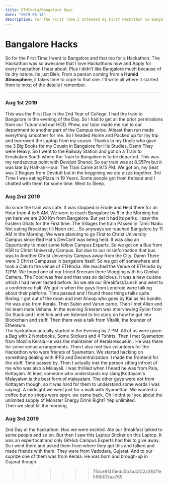 ```yaml
---
title: ETHIndia/Bangalore Days
date: "2019-08-14"
description: For the First Time,I attended my First Hackathon in Bangalore and it was an international Hackathon called ETHIndia. Wew,it was actually really awesome to visit Bangalore and Hack on something I dont know anything about
---
```

# Bangalore Hacks

So for the First Time I went to Bangalore and that too for a Hackathon. The Hackathon was so awesome that I love Hackathons now and Apply for every Hackathon I hear about. Plus I didn't like Bangalore much because of its dry nature. Its just Bleh. From a person coming from a **Humid Atmosphere**, it takes time to cope to that one. I'll write all where it started from to most of the details I remember. 

----------
### Aug 1st 2019
This was the First Day in the 2nd Year of College. I had the train to Bangalore in the evening of the Day. So I had to get all the prior permissions from our Tutuor and our HOD. Phew, our tutor made me run to our department to another part of the Campus twice. Atleast than run made everything smoother for me.
So I headed Home and Packed up for my trip and borrowed the Laptop from my cousin. Thanks to my Uncle who gave me 3 Big Books for my Cousin in Bangalore for His Studies. Damn They were Heavy. So I went to the Railway Station and got on a Train to Ernakulam South where the Train to Bangalore is to be departed. This was my rendezvous point with Devdutt Shenoi. So our train was at 8.35Pm but it was late by Half-an-Hour. The Train Came at 9.15 PM. We got on, my Seat was 2 Bogeys from Devdutt but in the beggining we ate pizza together. 3rd Time I was eating Pizza in 19 Years. Some people got from thrissur and I chatted with them for some time. Went to Sleep. 
### Aug 2nd 2019
So since the train was Late. It was stopped in Erode and Held there for an Hour from 4 to 5 AM. We were to reach Bangalore by 8 in the Morning but yet here we are 200 Km from Bangalore. But yet it had its perks. I saw the Eastern Ghats for the First time. The Villages the train Passed in Tamil Nadu. Not eating Breakfast till Noon etc... So anyways we reached Bangalore by 11 AM in the Morning. We were planning to go First to Christ University Campus since Red Hat's DevConf was being held. It was also an Oppurtunity to meet some fellow Campus Experts. So we got on a Bus from KSR to Christ University Campus. But due to our misinformation that bus was to Another Christ University Campus away from the City. Damn There were 3 Christ Campuses in bangalore Itself. So we got off somewhere and took a Cab to the venue of ETHIndia. We reached the Venue of ETHIndia by 12PM. We found one of our frined Sreeram there Vlogging with his Gimbal Camera. The Food was free and that was so delicious. It was a new cuisine which I had never tasted before. So we ate our Breakfast/Lunch and went to a conference hall. We got in when the guys from Lendroid were talking about their platform. Time passed and I found these things talks quite Boring. I got out of the room and met Anoop who goes by Kai as his handle. He was also from Kerala. Then Subin and Varun came. Then I met Allen and his team mate Ushana. In the evening Sreeram was interviewing Eylon from Do Stack and I met him and we listened to his   story on how he got into Blockchain and stuff. Then there was a talk from Vitalik, the founder of Ethereum.    
The hackathon actually started in the Evening by 7 PM. All of us were given a Bag with 2 Notebooks, Some Stickers and 4 Tshirts. Then I met Syam*ettan* from Mozilla Kerala.He was the maintainer of Keralarescue.in . He was there for some venue arrangements. Then I also met two volunteers for the Hackathon who were friends of Syamettan. We started hacking on something dealing with IPFS and Decentralization. I made the frontend for the stuff. Time passed by. Then I actually met the person sitting infront of me who was also a Malayali. I was thrilled when I heard he was from Pala, Kottayam. At least someone who understands my slang(Kottayam's Malayalam is the best form of malayalam. The other guys were not from Kottayam though, so it was hard for them to understand some words I was saying). A midnight we went just for a walk with Syamettan. We wanted a coffee but no shops were open. we came back. Oh I didnt tell you about the unlimited supply of Monster Energy Drink Right? Yep unlimited.    
Then we slept till the morning.
### Aug 3rd 2019
2nd Day at the hackathon. Hoo we were excited. Ate our Breakfast talked to some people and so on. But then I saw this Laptop Sticker on this Laptop. It was an expertocat and only GitHub Campus Experts had this to give away. So i went there and asked them from where they got this and talked and made friends with them. They were from Vadodara, Gujarat. And to our suprize one of them was from Kerala. He was born and brough-up in Gujarat though.
>>>>>>> 7fdce8f416edc5b3a4202a3187fe5f6b103aa765
